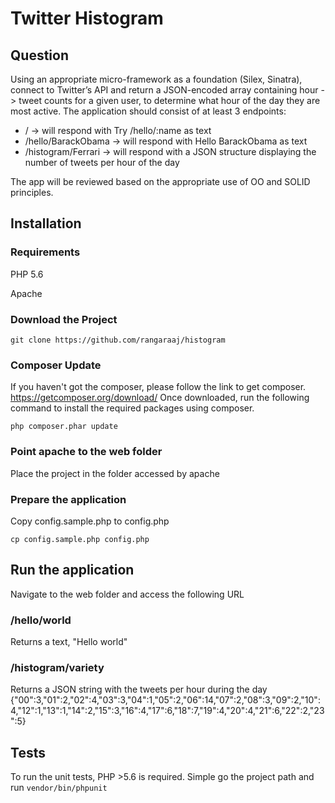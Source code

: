 # Twitter Histogram

## Question

Using an appropriate micro-framework as a foundation (Silex, Sinatra),
connect to Twitter’s API and return a JSON-encoded array containing hour ->
tweet counts for a given user, to determine what hour of the day they are most
active. The application should consist of at least 3 endpoints:

* / -> will respond with Try /hello/:name as text
* /hello/BarackObama -> will respond with Hello BarackObama as text
* /histogram/Ferrari -> will respond with a JSON structure displaying the
number of tweets per hour of the day

The app will be reviewed based on the appropriate use of OO and SOLID
principles.

## Installation

### Requirements
PHP 5.6

Apache

### Download the Project
`git clone https://github.com/rangaraaj/histogram`

### Composer Update
If you haven't got the composer, please follow the link to get composer. https://getcomposer.org/download/
Once downloaded, run the following command to install the required packages using composer.

`php composer.phar update`

### Point apache to the web folder
Place the project in the folder accessed by apache

### Prepare the application
Copy config.sample.php to config.php

`cp config.sample.php config.php`

## Run the application
Navigate to the web folder and access the following URL

### /hello/world
Returns a text, "Hello world"

### /histogram/variety
Returns a JSON string with the tweets per hour during the day
{"00":3,"01":2,"02":4,"03":3,"04":1,"05":2,"06":14,"07":2,"08":3,"09":2,"10":4,"12":1,"13":1,"14":2,"15":3,"16":4,"17":6,"18":7,"19":4,"20":4,"21":6,"22":2,"23":5}

## Tests
To run the unit tests, PHP >5.6 is required. Simple go the project path
and run `vendor/bin/phpunit`